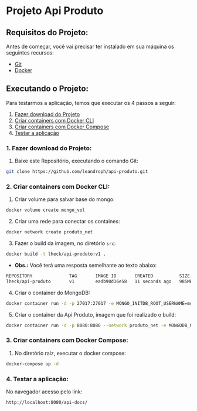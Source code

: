 # Projeto Api Produto

## Requisitos do Projeto:

Antes de começar, você vai precisar ter instalado em sua máquina os seguintes recursos:

- [Git](https://git-scm.com/downloads)
- [Docker](https://docs.docker.com/get-docker/)

## Executando o Projeto:

Para testarmos a aplicação, temos que executar os 4 passos a seguir:

1. [Fazer download do Projeto](#download-github)
2. [Criar containers com Docker CLI](#criar-cli)
3. [Criar containers com Docker Compose](#criar-compose)
4. [Testar a aplicação](#teste-web)

<a name="download-github"></a>
### 1. Fazer download do Projeto:
 1. Baixe este Repositório, executando o comando Git:
```bash
git clone https://github.com/leandroph/api-produto.git
```

<a name="criar-cli"></a>
### 2. Criar containers com Docker CLI:

 1. Criar volume para salvar base do mongo:
 ```bash
 docker volume create mongo_vol
 ```
 
 2. Criar uma rede para conectar os containes:
 ```bash
 docker network create produto_net
 ```
 
 3. Fazer o build da imagem, no diretório `src`:
 ```bash
 docker build -t lheck/api-produto:v1 .
 ```
 
 - <b>Obs.:</b> Você terá uma resposta semelhante ao texto abaixo:
 ```bash
 REPOSITORY              TAG       IMAGE ID       CREATED          SIZE
 lheck/api-produto       v1        eadb90d16e58   11 seconds ago   985MB
 ```
 
 4. Criar o container do MongoDB:
 ```bash
 docker container run -d -p 27017:27017 -e MONGO_INITDB_ROOT_USERNAME=mongouser -e MONGO_INITDB_ROOT_PASSWORD=mongopwd -v mongo_vol:/data/db --network produto_net --name mongodb mongo:4.4.3
 ```
 
 5. Criar o container da Api Produto, imagem que foi realizado o build:
 ```bash
 docker container run -d -p 8080:8080 --network produto_net -e MONGODB_URI=mongodb://mongouser:mongopwd@mongodb:27017/admin lheck/api-produto:v1
 ```
 
 <a name="criar-compose"></a>
### 3. Criar containers com Docker Compose:

 1. No diretório raiz, executar o docker compose:
 ```bash
 docker-compose up -d
 ```

<a name="teste-web"></a>
### 4. Testar a aplicação:

No navegador acesso pelo link:
```bash
http://localhost:8080/api-docs/
```
